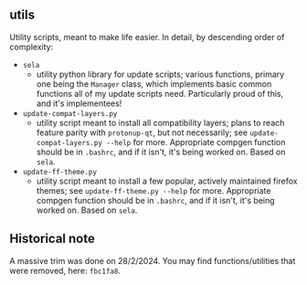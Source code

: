 ## utils
Utility scripts, meant to make life easier. In detail, by descending order of complexity:
- `sela`
    - utility python library for update scripts; various functions, primary one being the `Manager` class, 
    which implements basic common functions all of my update scripts need.
    Particularly proud of this, and it's implementees!
- `update-compat-layers.py`
    - utility script meant to install all compatibility layers; plans to reach feature parity with `protonup-qt`, but not necessarily;
    see `update-compat-layers.py --help` for more. Appropriate compgen function should be in `.bashrc`, and if it isn't, it's being worked on.
    Based on `sela`.
- `update-ff-theme.py`
    - utility script meant to install a few popular, actively maintained firefox themes; 
    see `update-ff-theme.py --help` for more. Appropriate compgen function should be in `.bashrc`, and if it isn't, it's being worked on.
    Based on `sela`.

## Historical note
A massive trim was done on 28/2/2024. 
You may find functions/utilities that were removed, here: `fbc1fa8`.